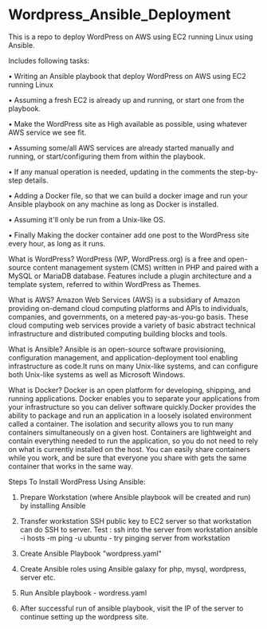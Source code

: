 # Wordpress_Ansible_Deployment
This is a repo to deploy WordPress on AWS using EC2 running Linux using Ansible.

Includes following tasks:

• Writing an Ansible playbook that deploy WordPress on AWS using EC2 running Linux

• Assuming a fresh EC2 is already up and running, or start one from the playbook.

• Make the WordPress site as High available as possible, using whatever AWS service we see fit.

• Assuming some/all AWS services are already started manually and running, or start/configuring them from within the playbook.

• If any manual operation is needed, updating in the comments the step-by-step details.

• Adding a Docker file, so that we can build a docker image and run your Ansible playbook on any machine as long as Docker is installed.

• Assuming it'll only be run from a Unix-like OS.

• Finally Making the docker container add one post to the WordPress site every hour, as long as it runs.
 
What is WordPress?
WordPress (WP, WordPress.org) is a free and open-source content management system (CMS) written in PHP and paired with a MySQL or MariaDB database. Features include a plugin architecture and a template system, referred to within WordPress as Themes.


What is AWS?
Amazon Web Services (AWS) is a subsidiary of Amazon providing on-demand cloud computing platforms and APIs to individuals, companies, and governments, on a metered pay-as-you-go basis. These cloud computing web services provide a variety of basic abstract technical infrastructure and distributed computing building blocks and tools.


What is Ansible?
Ansible is an open-source software provisioning, configuration management, and application-deployment tool enabling infrastructure as code.It runs on many Unix-like systems, and can configure both Unix-like systems as well as Microsoft Windows.

What is Docker?
Docker is an open platform for developing, shipping, and running applications. Docker enables you to separate your applications from your infrastructure so you can deliver software quickly.Docker provides the ability to package and run an application in a loosely isolated environment called a container. The isolation and security allows you to run many containers simultaneously on a given host. Containers are lightweight and contain everything needed to run the application, so you do not need to rely on what is currently installed on the host. You can easily share containers while you work, and be sure that everyone you share with gets the same container that works in the same way.

Steps To Install WordPress Using Ansible:
1. Prepare Workstation (where Ansible playbook will be created and run) by installing Ansible
2. Transfer workstation SSH public key to EC2 server so that workstation can do SSH to server.
   Test :
     ssh into the server from workstation
     ansible -i hosts -m ping -u ubuntu - try pinging server from workstation

3. Create Ansible Playbook "wordpress.yaml"
4. Create Ansible roles using Ansible galaxy for php, mysql, wordpress, server etc.
5. Run Ansible playbook - wordress.yaml
6. After successful run of ansible playbook, visit the IP of the server to continue setting up the wordpress site.
